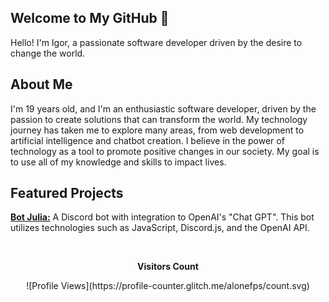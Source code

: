 ## Welcome to My GitHub 👋

Hello! I'm Igor, a passionate software developer driven by the desire to change the world.

## About Me

I'm 19 years old, and I'm an enthusiastic software developer, driven by the passion to create solutions that can transform the world. My technology journey has taken me to explore many areas, from web development to artificial intelligence and chatbot creation. I believe in the power of technology as a tool to promote positive changes in our society. My goal is to use all of my knowledge and skills to impact lives.

## Featured Projects

**[Bot Julia:](https://botjulia.xyz)** A Discord bot with integration to OpenAI's "Chat GPT". This bot utilizes technologies such as JavaScript, Discord.js, and the OpenAI API.

<div align="center">
  <br>
  <p align="centre"><b>Visitors Count</b></p>  
  ![Profile Views](https://profile-counter.glitch.me/alonefps/count.svg)
  <br>
</div>
